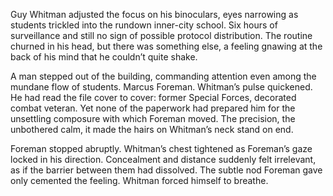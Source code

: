 Guy Whitman adjusted the focus on his binoculars, eyes narrowing as students trickled into the rundown inner-city school. Six hours of surveillance and still no sign of possible protocol distribution. The routine churned in his head, but there was something else, a feeling gnawing at the back of his mind that he couldn’t quite shake. 

A man stepped out of the building, commanding attention even among the mundane flow of students. Marcus Foreman. Whitman’s pulse quickened. He had read the file cover to cover: former Special Forces, decorated combat veteran. Yet none of the paperwork had prepared him for the unsettling composure with which Foreman moved. The precision, the unbothered calm, it made the hairs on Whitman’s neck stand on end. 

Foreman stopped abruptly. Whitman’s chest tightened as Foreman’s gaze locked in his direction. Concealment and distance suddenly felt irrelevant, as if the barrier between them had dissolved. The subtle nod Foreman gave only cemented the feeling. Whitman forced himself to breathe.
